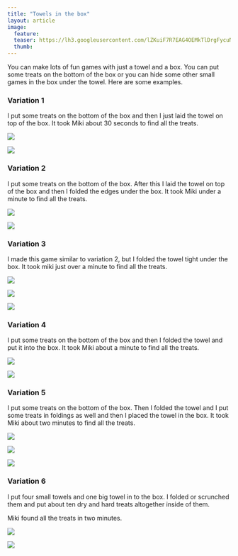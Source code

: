 ```yaml
---
title: "Towels in the box"
layout: article
image:
  feature:
  teaser: https://lh3.googleusercontent.com/lZKuiF7R7EAG4OEMkTlDrgFycuNdcBmW97eMcOVfjr8=w245
  thumb:
---
```


You can make lots of fun games with just a towel and a box. You can put some treats on the bottom of the box or you can hide some other small games in the box under the towel. Here are some examples.

### Variation 1

I put some treats on the bottom of the box and then I just laid the towel on top of the box. It took Miki about 30 seconds to find all the treats.


[![](https://lh3.googleusercontent.com/OaBVhKq3_D_vqIHmE0mcbjHC5te3pFm-KFv9sE7HJ5g=w1489-h989-no)](https://lh3.googleusercontent.com/OaBVhKq3_D_vqIHmE0mcbjHC5te3pFm-KFv9sE7HJ5g=w1489-h989-no)

[![](https://lh3.googleusercontent.com/IvhyRr-fl3bK4Vsed54cNwHX456_gd8XNR3LwmL7KrE=w1489-h989-no)](https://lh3.googleusercontent.com/IvhyRr-fl3bK4Vsed54cNwHX456_gd8XNR3LwmL7KrE=w1489-h989-no)

### Variation 2

I put some treats on the bottom of the box. After this I laid the towel on top of the box and then I folded the edges under the box. It took Miki under a minute to find all the treats.

[![](https://lh3.googleusercontent.com/b53aR3BYxzn2H-euOnuBUtpuhVNC_REtXOOviZPuaO4=w1489-h989-no)](https://lh3.googleusercontent.com/b53aR3BYxzn2H-euOnuBUtpuhVNC_REtXOOviZPuaO4=w1489-h989-no)

[![](https://lh3.googleusercontent.com/N-S-x7wAUSeSloX1SKjoxeHCOw74YNxi3YbKk7tTjGY=w1489-h989-no)](https://lh3.googleusercontent.com/N-S-x7wAUSeSloX1SKjoxeHCOw74YNxi3YbKk7tTjGY=w1489-h989-no)

### Variation 3

I made this game similar to variation 2, but I folded the towel tight under the box. It took miki just over a minute to find all the treats.

[![](https://lh3.googleusercontent.com/9DE4BSADUHPZ5CN3YRSaiJPuJ89EB6AtVlsOLIAk2Ok=w1489-h989-no)](https://lh3.googleusercontent.com/9DE4BSADUHPZ5CN3YRSaiJPuJ89EB6AtVlsOLIAk2Ok=w1489-h989-no)

[![](https://lh3.googleusercontent.com/39s09hbBtJMZl_HG_bK41eJAgP1UxBijoKAbI00wuc0=w1489-h989-no)](https://lh3.googleusercontent.com/39s09hbBtJMZl_HG_bK41eJAgP1UxBijoKAbI00wuc0=w1489-h989-no)

[![](https://lh3.googleusercontent.com/e2TPs0oL7VBYNr1ncVbXfEovApVk-1i8wpf4a5Orbkk=w1489-h989-no)](https://lh3.googleusercontent.com/e2TPs0oL7VBYNr1ncVbXfEovApVk-1i8wpf4a5Orbkk=w1489-h989-no)

### Variation 4

I put some treats on the bottom of the box and then I folded the towel and put it into the box. It took Miki about a minute to find all the treats.

[![](https://lh3.googleusercontent.com/I2kD_7Q7WrTKANvUhZK__rBEglS0u1LU-HSZL0zZ94A=w1489-h989-no)](https://lh3.googleusercontent.com/I2kD_7Q7WrTKANvUhZK__rBEglS0u1LU-HSZL0zZ94A=w1489-h989-no)

[![](https://lh3.googleusercontent.com/jIOZZnfUPQPz_KXehnIrOyaRMzNAIJh_O4m7Rq9PNdM=w1489-h989-no)](https://lh3.googleusercontent.com/jIOZZnfUPQPz_KXehnIrOyaRMzNAIJh_O4m7Rq9PNdM=w1489-h989-no)

### Variation 5

I put some treats on the bottom of the box. Then I folded the towel and I put some treats in foldings as well and then I placed the towel in the box. It took Miki about two minutes to find all the treats.

[![](https://lh3.googleusercontent.com/t_cj6t3nf1WWCYTeEXpGKVsNMrKisTSE6DCgtgJbKYw=w1489-h989-no)](https://lh3.googleusercontent.com/t_cj6t3nf1WWCYTeEXpGKVsNMrKisTSE6DCgtgJbKYw=w1489-h989-no)

[![](https://lh3.googleusercontent.com/19Pkd3q6rVjDuAATELxDmDKQNg83KV92T_fDjTXZxgs=w1490-h990-no)](https://lh3.googleusercontent.com/19Pkd3q6rVjDuAATELxDmDKQNg83KV92T_fDjTXZxgs=w1490-h990-no)

[![](https://lh3.googleusercontent.com/ApjMU7qyInCga9gvLj5t1t6At923s71W_wWEwyPUyaw=w1489-h989-no)](https://lh3.googleusercontent.com/ApjMU7qyInCga9gvLj5t1t6At923s71W_wWEwyPUyaw=w1489-h989-no)

### Variation 6

I put four small towels and one big towel in to the box. I folded or scrunched them and put about ten dry and hard treats altogether inside of them.

Miki found all the treats in two minutes.

[![](https://lh3.googleusercontent.com/h5ef5-wRRo7lSzqB1pWXBogXeq_7nVcMkY__CyrWCrI=w800)](https://lh3.googleusercontent.com/h5ef5-wRRo7lSzqB1pWXBogXeq_7nVcMkY__CyrWCrI=s0)

[![](https://lh3.googleusercontent.com/osU95ndZ_HbS9-XGA8sprrJeyS6s2NLR15I3SZPgcck=w800)](https://lh3.googleusercontent.com/osU95ndZ_HbS9-XGA8sprrJeyS6s2NLR15I3SZPgcck=s0)
